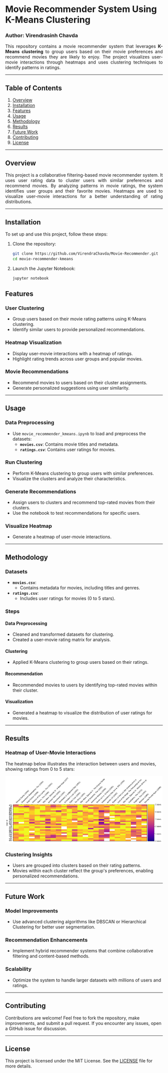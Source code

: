 # Movie Recommender System Using K-Means Clustering
### Author: Virendrasinh Chavda

<p align="justify">
This repository contains a movie recommender system that leverages <strong>K-Means clustering</strong> to group users based on their movie preferences and recommend movies they are likely to enjoy. The project visualizes user-movie interactions through heatmaps and uses clustering techniques to identify patterns in ratings.
</p>

---

## Table of Contents
1. [Overview](#overview)
2. [Installation](#installation)
3. [Features](#features)
4. [Usage](#usage)
5. [Methodology](#methodology)
6. [Results](#results)
7. [Future Work](#future-work)
8. [Contributing](#contributing)
9. [License](#license)

---

## Overview

<p align="justify">
This project is a collaborative filtering-based movie recommender system. It uses user rating data to cluster users with similar preferences and recommend movies. By analyzing patterns in movie ratings, the system identifies user groups and their favorite movies. Heatmaps are used to visualize user-movie interactions for a better understanding of rating distributions.
</p>

---

## Installation

To set up and use this project, follow these steps:

1. Clone the repository:
   ```bash
   git clone https://github.com/VirendraChavda/Movie-Recommender.git
   cd movie-recommender-kmeans
   ```
2. Launch the Jupyter Notebook:
   ```bash
   jupyter notebook
   ```

## Features

### User Clustering
- Group users based on their movie rating patterns using K-Means clustering.
- Identify similar users to provide personalized recommendations.

### Heatmap Visualization
- Display user-movie interactions with a heatmap of ratings.
- Highlight rating trends across user groups and popular movies.

### Movie Recommendations
- Recommend movies to users based on their cluster assignments.
- Generate personalized suggestions using user similarity.

---

## Usage

### Data Preprocessing
- Use `movie_recommender_kmeans.ipynb` to load and preprocess the datasets:
  - <strong>`movies.csv`</strong>: Contains movie titles and metadata.
  - <strong>`ratings.csv`</strong>: Contains user ratings for movies.

### Run Clustering
- Perform K-Means clustering to group users with similar preferences.
- Visualize the clusters and analyze their characteristics.

### Generate Recommendations
- Assign users to clusters and recommend top-rated movies from their clusters.
- Use the notebook to test recommendations for specific users.

### Visualize Heatmap
- Generate a heatmap of user-movie interactions.

---

## Methodology

### Datasets
- <strong>`movies.csv`</strong>:
  - Contains metadata for movies, including titles and genres.
- <strong>`ratings.csv`</strong>:
  - Includes user ratings for movies (0 to 5 stars).

### Steps

#### Data Preprocessing
- Cleaned and transformed datasets for clustering.
- Created a user-movie rating matrix for analysis.

#### Clustering
- Applied K-Means clustering to group users based on their ratings.

#### Recommendation
- Recommended movies to users by identifying top-rated movies within their cluster.

#### Visualization
- Generated a heatmap to visualize the distribution of user ratings for movies.

---

## Results

### Heatmap of User-Movie Interactions
The heatmap below illustrates the interaction between users and movies, showing ratings from 0 to 5 stars:

![Heatmap](movie_heatmap.png)

### Clustering Insights
- Users are grouped into clusters based on their rating patterns.
- Movies within each cluster reflect the group's preferences, enabling personalized recommendations.

---

## Future Work

### Model Improvements
- Use advanced clustering algorithms like DBSCAN or Hierarchical Clustering for better user segmentation.

### Recommendation Enhancements
- Implement hybrid recommender systems that combine collaborative filtering and content-based methods.

### Scalability
- Optimize the system to handle larger datasets with millions of users and ratings.

---

## Contributing

Contributions are welcome! Feel free to fork the repository, make improvements, and submit a pull request. If you encounter any issues, open a GitHub issue for discussion.

---

## License

This project is licensed under the MIT License. See the [LICENSE](./LICENSE) file for more details.
